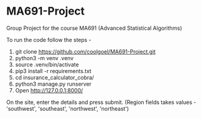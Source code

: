 # MA691-Project
Group Project for the course MA691 (Advanced Statistical Algorithms)

To run the code follow the steps - 

1. git clone https://github.com/coolgoel/MA691-Project.git
2. python3 -m venv .venv
3. source .venv/bin/activate
4. pip3 install -r requirements.txt
5. cd insurance_calculator_cobra/
6. python3 manage.py runserver
7. Open http://127.0.0.1:8000/

On the site, enter the details and press submit. (Region fields takes values - 'southwest', 'southeast', 'northwest', 'northeast')
